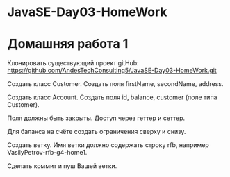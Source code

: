 # JavaSE-Day03-HomeWork
# Домашняя работа 1

Клонировать существующий проект
gitHub: https://github.com/AndesTechConsulting5/JavaSE-Day03-HomeWork.git

Создать класс Customer.
Создать поля firstName, secondName, address.

Создать класс Account.
Создать поля id, balance, customer (поле типа Customer).

Поля должны быть закрыты.
Доступ через геттер и сеттер.

Для баланса на счёте создать ограничения сверху и снизу.

Создать ветку.
Имя ветки должно содержать строку rfb, например VasilyPetrov-rfb-g4-home1.

Сделать коммит и пуш Вашей ветки.

